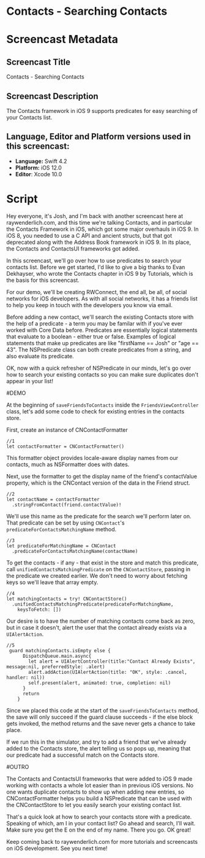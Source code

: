 # Contacts - Searching Contacts


# Screencast Metadata

## Screencast Title

Contacts - Searching Contacts

## Screencast Description

The Contacts framework in iOS 9 supports predicates for easy searching of your Contacts list.      

## Language, Editor and Platform versions used in this screencast:

* **Language:** Swift 4.2
* **Platform:** iOS 12.0
* **Editor**: Xcode 10.0


# Script

Hey everyone, it's Josh, and I'm back with another screencast here at raywenderlich.com, and this time we're talking Contacts, and in particular the Contacts Framework in iOS, which got some major overhauls in iOS 9.  In iOS 8, you needed to use a C API and ancient structs, but that got deprecated along with the Address Book framework in iOS 9.  In its place, the Contacts and ContactsUI frameworks got added.  

In this screencast, we'll go over how to use predicates to search your contacts list. Before we get started, I'd like to give a big thanks to Evan Dekhayser, who wrote the Contacts chapter in iOS 9 by Tutorials, which is the basis for this screencast.  

For our demo, we'll be creating RWConnect, the end all, be all, of social networks for iOS developers.  As with all social networks, it has a friends list to help you keep in touch with the developers you know via email.  

Before adding a new contact, we'll search the existing Contacts store with the help of a predicate - a term you may be familar with if you've ever worked with Core Data before. Predicates are essentially logical statements that evaluate to a boolean - either true or false.  Examples of logical statements that make up predicates are like "firstName == Josh" or "age == 43".  The NSPredicate class can both create predicates from a string, and also evaluate its predicate. 

OK, now with a quick refresher of NSPredicate in our minds, let's go over how to search your existing contacts so you can make sure duplicates don't appear in your list!


#DEMO

At the beginning of `saveFriendsToContacts` inside the `FriendsViewController` class, let's add some code to check for existing entries in the contacts store.  

First, create an instance of CNContactFormatter

```
//1
let contactFormatter = CNContactFormatter()
```
This formatter object provides locale-aware display names from our contacts, much as NSFormatter does with dates.  

Next, use the formatter to get the display name of the friend's contactValue property, which is the CNContact version of the data in the Friend struct.   

```
//2
let contactName = contactFormatter
  .stringFromContact(friend.contactValue)!
```

We'll use this name as the predicate for the search we'll perform later on.  That predicate can be set by using `CNContact`'s `predicateForContactsMatchingName` method.  

```
//3
let predicateForMatchingName = CNContact
  .predicateForContactsMatchingName(contactName)
```

To get the contacts - if any - that exist in the store and match this predicate, call `unifiedContactsMatchingPredicate` on the `CNContactStore`, passing in the predicate we created earlier.  We don't need to worry about fetching keys so we'll leave that array empty.   

```
//4
let matchingContacts = try! CNContactStore()
  .unifiedContactsMatchingPredicate(predicateForMatchingName,
    keysToFetch: [])
```

Our desire is to have the number of matching contacts come back as zero, but in case it doesn't, alert the user that the contact already exists via a `UIAlertAction`.  

```
//5
 guard matchingContacts.isEmpty else {
      DispatchQueue.main.async{
        let alert = UIAlertController(title:"Contact Already Exists", message:nil, preferredStyle: .alert)
        alert.addAction(UIAlertAction(title: "OK", style: .cancel, handler: nil))
        self.present(alert, animated: true, completion: nil)
      }
      return
    }
```

Since we placed this code at the start of the `saveFriendsToContacts` method, the save will only succeed if the guard clause succeeds - if the else block gets invoked, the method returns and the save never gets a chance to take place. 

If we run this in the simulator, and try to add a friend that we've already added to the Contacts store, the alert telling us so pops up, meaning that our predicate had a successful match on the Contacts store.   


#OUTRO

The Contacts and ContactsUI frameworks that were added to iOS 9 made working with contacts a whole lot easier than in previous iOS versions.  No one wants duplicate contacts to show up when adding new entries, so CNContactFormatter helps you build a NSPredicate that can be used with the CNContactStore to let you easily search your existing contact list.    

That's a quick look at how to search your contacts store with a predicate.  Speaking of which, am I in your contact list?  Go ahead and search, I'll wait.  Make sure you get the E on the end of my name.  There you go.  OK great!

Keep coming back to raywenderlich.com for more tutorials and screencasts on iOS development.   See you next time!  